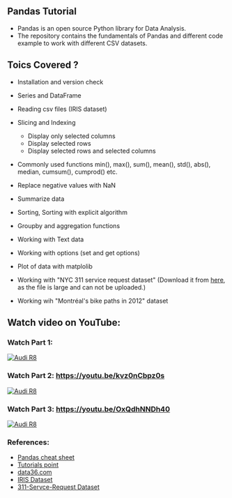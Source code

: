 ## Pandas Tutorial
- Pandas is an open source Python library for Data Analysis. 
- The repository contains the fundamentals of Pandas and different code example to work with different CSV datasets.

## Toics Covered ?
- Installation and version check
- Series and DataFrame
- Reading csv files (IRIS dataset)
- Slicing and Indexing
  - Display only selected columns
  - Display selected rows
  - Display selected rows and selected columns
- Commonly used functions min(), max(), sum(), mean(), std(), abs(), median, cumsum(), cumprod() etc. 
- Replace negative values with NaN
- Summarize data
- Sorting, Sorting with explicit algorithm
- Groupby and aggregation functions
- Working with Text data
- Working with options (set and get options)
- Plot of data with matplolib


- Working with "NYC 311 service request dataset" (Download it from [here](https://nycopendata.socrata.com/Social-Services/311-Service-Requests-from-2010-to-Present/erm2-nwe9), as the file is large and can not be uploaded.)
- Working wih "Montréal's bike paths in 2012" dataset

## Watch video on YouTube:

### Watch Part 1: 
[![Audi R8](http://img.youtube.com/vi/mMJTVIF59bQ/0.jpg)](https://www.youtube.com/watch?v=mMJTVIF59bQ "pandas tutorial")

### Watch Part 2: https://youtu.be/kvz0nCbpz0s
[![Audi R8](http://img.youtube.com/vi/kvz0nCbpz0s/0.jpg)](https://www.youtube.com/watch?v=kvz0nCbpz0s "pandas tutorial")

### Watch Part 3: https://youtu.be/OxQdhNNDh40
[![Audi R8](http://img.youtube.com/vi/OxQdhNNDh40/0.jpg)](https://www.youtube.com/watch?v=OxQdhNNDh40 "pandas tutorial")

### References:
- [Pandas cheat sheet](https://github.com/pandas-dev/pandas/blob/master/doc/cheatsheet/Pandas_Cheat_Sheet.pdf)
- [Tutorials point](https://www.tutorialspoint.com/python_pandas/index.htm)
- [data36.com](https://data36.com/pandas-tutorial-3-important-data-formatting-methods-merge-sort-reset_index-fillna/)
- [IRIS Dataset](https://archive.ics.uci.edu/ml/datasets/iris)
- [311-Servce-Request Dataset](https://nycopendata.socrata.com/Social-Services/311-Service-Requests-from-2010-to-Present/erm2-nwe9)



